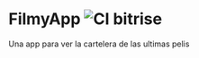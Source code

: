 # FilmyApp  ![CI bitrise](https://app.bitrise.io/app/a0e6dcfba6d519ba/status.svg?token=BY-OWhYZpLNqUkD2tKFgbw&branch=master)
 Una app para ver la cartelera de las ultimas pelis




